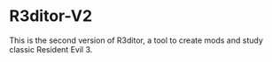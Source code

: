 # R3ditor-V2
This is the second version of R3ditor, a tool to create mods and study classic Resident Evil 3.
